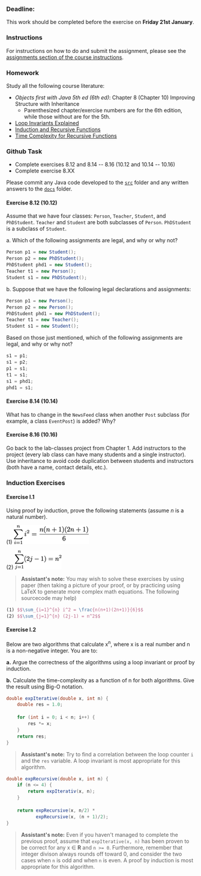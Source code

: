 ### Deadline:
This work should be completed before the exercise on **Friday 21st January**.

### Instructions
For instructions on how to do and submit the assignment, please see the
[assignments section of the course instructions](https://gits-15.sys.kth.se/inda-19/course-instructions#assignments).

### Homework
Study all the following course literature:

* _Objects first with Java 5th ed (6th ed)_: Chapter 8 (Chapter 10) Improving
  Structure with Inheritance
  - Parenthesized chapter/exercise numbers are for the 6th edition, while those
  without are for the 5th.
* [Loop Invariants Explained](https://yourbasic.org/algorithms/loop-invariants-explained/)
* [Induction and Recursive Functions](https://yourbasic.org/algorithms/induction-recursive-functions/)
* [Time Complexity for Recursive Functions](https://yourbasic.org/algorithms/time-complexity-recursive-functions/)

### Github Task
* Complete exercises 8.12 and 8.14 -- 8.16 (10.12 and 10.14 -- 10.16)
* Complete exercise 8.XX

Please commit any Java code developed to the [`src`](src) folder and any
written answers to the [`docs`](docs) folder.

#### Exercise 8.12 (10.12)
Assume that we have four classes: `Person`, `Teacher`, `Student`, and
`PhDStudent`. `Teacher` and `Student` are both subclasses of `Person`.
`PhDStudent` is a subclass of `Student`.

a. Which of the following assignments are legal, and why or why not?

```java
Person p1 = new Student();
Person p2 = new PhDStudent();
PhDStudent phd1 = new Student();
Teacher t1 = new Person();
Student s1 = new PhDStudent();
```

b. Suppose that we have the following legal declarations and assignments:

```java
Person p1 = new Person();
Person p2 = new Person();
PhDStudent phd1 = new PhDStudent();
Teacher t1 = new Teacher();
Student s1 = new Student();
```

Based on those just mentioned, which of the following assignments are legal,
and why or why not?

```java
s1 = p1;
s1 = p2;
p1 = s1;
t1 = s1;
s1 = phd1;
phd1 = s1;
```

#### Exercise 8.14 (10.14)
What has to change in the `NewsFeed` class when another `Post` subclass (for
example, a class `EventPost`) is added? Why?

#### Exercise 8.16 (10.16)
Go back to the lab-classes project from Chapter 1. Add instructors to the
project (every lab class can have many students and a single instructor). Use
inheritance to avoid code duplication between students and instructors (both
have a name, contact details, etc.).

### Induction Exercises

#### Exercise I.1

Using proof by induction, prove the following statements (assume _n_ is a natural number).

(1) ![induction ex 1](img/induction_ex1.png)

(2) ![induction ex 2](img/induction_ex2.png)

> **Assistant's note:** You may wish to solve these exercises by using paper (then taking a picture of your proof, or by practicing using LaTeX to generate more complex math equations. The following sourcecode may help)

```latex
(1) $$\sum_{i=1}^{n} i^2 = \frac{n(n+1)(2n+1)}{6}$$
(2) $$\sum_{j=1}^{n} (2j-1) = n^2$$

```

#### Exercise I.2
Below are two algorithms that calculate x<sup>n</sup>, where x is a real number
and n is a non-negative integer. You are to:

**a.** Argue the correctness of the algorithms using a loop invariant or proof
by induction.

**b.** Calculate the time-complexity as a function of n for both algorithms.
Give the result using Big-O notation.

```java
double expIterative(double x, int n) {
    double res = 1.0;

    for (int i = 0; i < n; i++) {
        res *= x;
    }
    return res;
}
```
> **Assistant's note:** Try to find a correlation between the loop counter `i`
> and the `res` variable. A loop invariant is most appropriate for this
> algorithm.

```java
double expRecursive(double x, int n) {
    if (n <= 4) {
        return expIterativ(x, n);
    }

    return expRecursive(x, n/2) *
           expRecursive(x, (n + 1)/2);
}
```
> **Assistant's note:** Even if you haven't managed to complete the previous
> proof, assume that `expIterative(x, n)` has been proven to be correct for any
> x &#8712; **R** and `n >= 0`. Furthermore, remember that integer divison
> always rounds off toward 0, and consider the two cases when `n` is odd and
> when `n` is even.  A proof by induction is most appropriate for this
> algorithm.
